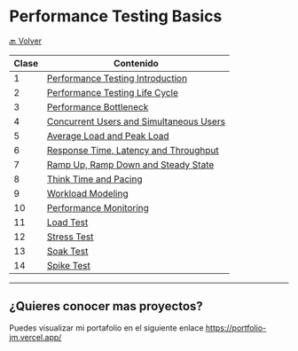 # Performance Testing Basics

[🔙 Volver](../README.md) 

| Clase | Contenido |
|-------|-----------|
|   1   | [Performance Testing Introduction](./01_Class_Introduction/01_Introduction.md) |
|   2   | [Performance Testing Life Cycle](./02_Class/02_Class.md) |
|   3   | [Performance Bottleneck](./03_Class/03_Class.md) |
|   4   | [Concurrent Users and Simultaneous Users](./04_Class/04_Class.md) |
|   5   | [Average Load and Peak Load](./05_Class/05_Class.md) |
|   6   | [Response Time, Latency and Throughput](./06_Class/06_Class.md) |
|   7   | [Ramp Up, Ramp Down and Steady State](./07_Class/07_Class.md) |
|   8   | [Think Time and Pacing](./08_Class/08_Class.md) |
|   9   | [Workload Modeling](./09_Class/09_Class.md) |
|   10  | [Performance Monitoring](./10_Class/10_Class.md) |
|   11  | [Load Test](./11_Class/11_Class.md) |
|   12  | [Stress Test](./12_Class/12_Class.md) |
|   13  | [Soak Test](./13_Class/13_Class.md) |
|   14  | [Spike Test](./14_Class/14_Class.md) |




___

## ¿Quieres conocer mas proyectos?

Puedes visualizar mi portafolio en el siguiente enlace https://portfolio-jm.vercel.app/
